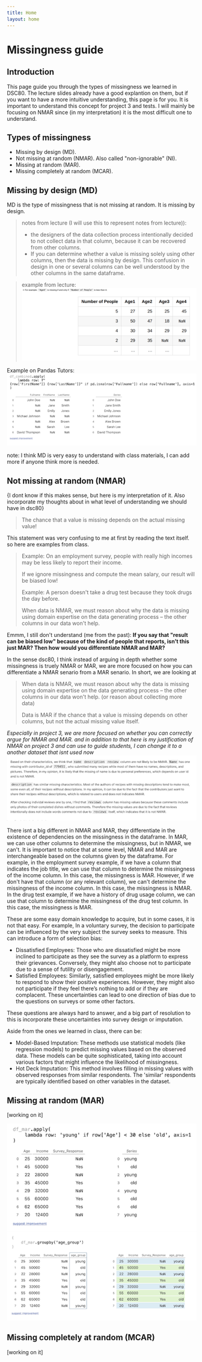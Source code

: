 ```yaml
---
title: Home
layout: home
---
```


# Missingness guide

## Introduction

This page guide you through the types of missingness we learned in DSC80. The lecture slides already have
a good explantion on them, but if you want to have a more intuitive understanding, this page is for you.
It is important to understand this concept for project 3 and tests. I will mainly be focusing on NMAR since
(in my interpretation) it is the most difficult one to understand.

## Types of missingness

- Missing by design (MD).
- Not missing at random (NMAR). Also called "non-ignorable" (NI).
- Missing at random (MAR).
- Missing completely at random (MCAR).

## Missing by design (MD)

MD is the type of missingness that is not missing at random. It is missing by design.


> notes from lecture (I will use this to represent notes from lecture)):
> - the designers of the data collection process intentionally decided to not collect data in that column,
    because it can be recovered from other columns.
> - If you can determine whether a value is missing solely using other columns, then the data is missing by design.
    This confusion in design in one or several columns can be well understood by the other columns in the same
    dataframe.

> example from lecture:
> ![img.png](img.png)

Example on Pandas Tutors:
![img_1.png](img_1.png)

note: I think MD is very easy to understand with class materials, I can add more if anyone think more is needed.

## Not missing at random (NMAR)

{I dont know if this makes sense, but here is my interpretation of it. Also incorporate my thoughts about in what level
of
understanding we should have in dsc80}

> The chance that a value is missing depends on the actual missing value!

This statement was very confusing to me at first by reading the text itself. so here are examples from class.

> Example: On an employment survey, people with really high incomes may be less likely to report their income.
>
> If we ignore missingness and compute the mean salary, our result will be biased low!
>
> Example: A person doesn't take a drug test because they took drugs the day before.
>
> When data is NMAR, we must reason about why the data is missing using domain expertise on the data generating
> process – the other columns in our data won't help.


Emmm, I still don't understand (me from the past): **If you say that "result can be biased low" because of the kind of
people that reports, isn't this just MAR? Then how would you differentiate NMAR and MAR?**

In the sense dsc80, I think instead of arguing in depth whether some missingness is truely NMAR or MAR, we are more
focused on
how you can differentiate a NMAR senario from a MAR senario. In short, we are looking at
> When data is NMAR, we must reason about why the data is missing using domain expertise on the data generating
> process – the other columns in our data won't help. (or reason about collecting more data)
> 
> Data is MAR if the chance that a value is missing depends on other columns, but not the actual missing value itself.

*Especially in project 3, we are more focused on whether you can correctly argue for NMAR and MAR.*
*and in addition to that here is my justification of NMAR on project 3 and can use to guide students, I can change it to a 
another dataset that isnt used now*
![img_4.png](img_4.png)


There isnt a big different in NMAR and MAR, they differentiate in the existence of dependencies on the
missingness in the dataframe. In MAR, we can use other columns to determine the missingness, but in NMAR, we can't. It
is important
to notice that at some level, NMAR and MAR are interchangeable based on the columns given by the dataframe. For example,
in the employment survey example, if we have a column that indicates the job title, we can use that column to determine
the missingness of the income column. In this case, the missingness is MAR. However, if we don't have that column (or
any relevant column), we can't determine the missingness of the income column. In this case, the missingness is NMAR.
In the drug test example, if we have a history of drug usage column, we can use that column to determine the missingness
of the drug test column. In this case, the missingness is MAR.

These are some easy domain knowledge to acquire, but in some cases, it is not that easy.
For example, In a voluntary survey, the decision to participate can be influenced by the very subject the survey seeks
to measure.
This can introduce a form of selection bias:

- Dissatisfied Employees: Those who are dissatisfied might be more inclined to participate as they see the survey as a
  platform to express their grievances. Conversely, they might also choose not to participate due to a sense of futility
  or disengagement.
- Satisfied Employees: Similarly, satisfied employees might be more likely to respond to show their positive
  experiences.
  However, they might also not participate if they feel there’s nothing to add or if they are complacent.
  These uncertainties can lead to one direction of bias due to the questions on surveys or some other factors.

These questions are always hard to answer, and a big part of resolution to this is incorporate these uncertainties into
survey design or imputation.

Aside from the ones we learned in class, there can be:

- Model-Based Imputation: These methods use statistical models (like regression models) to predict missing values based
  on the observed data. These models can be quite sophisticated, taking into account various factors that might influence
  the likelihood of missingness.
- Hot Deck Imputation: This method involves filling in missing values with observed responses from similar respondents.
  The 'similar' respondents are typically identified based on other variables in the dataset.

## Missing at random (MAR)

[working on it]

![img_2.png](img_2.png)
![img_3.png](img_3.png)
## Missing completely at random (MCAR)

[working on it]
    
    
